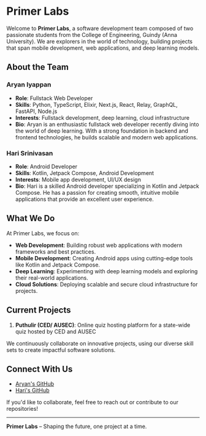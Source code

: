 # Primer Labs

Welcome to **Primer Labs**, a software development team composed of two passionate students from the College of Engineering, Guindy (Anna University). We are explorers in the world of technology, building projects that span mobile development, web applications, and deep learning models.

## About the Team

### Aryan Iyappan
- **Role**: Fullstack Web Developer
- **Skills**: Python, TypeScript, Elixir, Next.js, React, Relay, GraphQL, FastAPI, Node.js
- **Interests**: Fullstack development, deep learning, cloud infrastructure
- **Bio**: Aryan is an enthusiastic fullstack web developer recently diving into the world of deep learning. With a strong foundation in backend and frontend technologies, he builds scalable and modern web applications.

### Hari Srinivasan
- **Role**: Android Developer
- **Skills**: Kotlin, Jetpack Compose, Android Development
- **Interests**: Mobile app development, UI/UX design
- **Bio**: Hari is a skilled Android developer specializing in Kotlin and Jetpack Compose. He has a passion for creating smooth, intuitive mobile applications that provide an excellent user experience.

## What We Do
At Primer Labs, we focus on:
- **Web Development**: Building robust web applications with modern frameworks and best practices.
- **Mobile Development**: Creating Android apps using cutting-edge tools like Kotlin and Jetpack Compose.
- **Deep Learning**: Experimenting with deep learning models and exploring their real-world applications.
- **Cloud Solutions**: Deploying scalable and secure cloud infrastructure for projects.

## Current Projects
1. **Puthulir (CED/ AUSEC)**: Online quiz hosting platform for a state-wide quiz hosted by CED and AUSEC

We continuously collaborate on innovative projects, using our diverse skill sets to create impactful software solutions.

## Connect With Us
- [Aryan's GitHub](https://github.com/aryaniyaps)
- [Hari's GitHub](https://github.com/Haz3-jolt)

If you'd like to collaborate, feel free to reach out or contribute to our repositories!

---

**Primer Labs** – Shaping the future, one project at a time.
